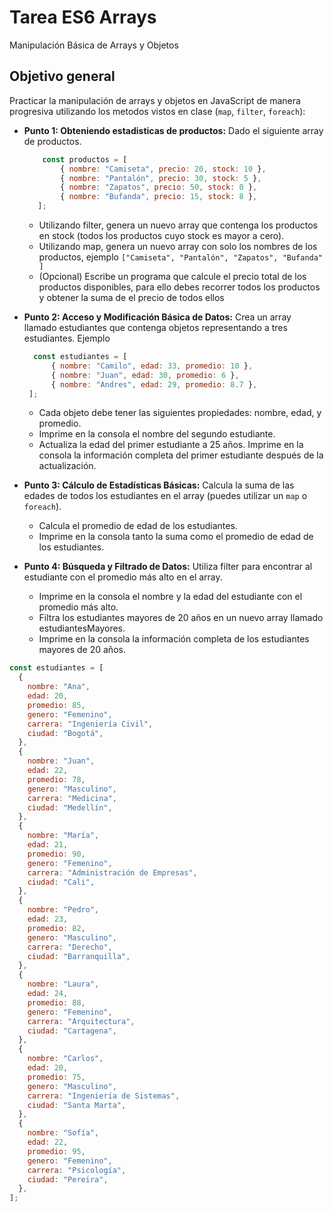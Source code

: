 # Tarea ES6 Arrays

Manipulación Básica de Arrays y Objetos

## Objetivo general

Practicar la manipulación de arrays y objetos en JavaScript de manera progresiva utilizando los metodos vistos en clase (`map`, `filter`, `foreach`):

- **Punto 1: Obteniendo estadisticas de productos:** Dado el siguiente array de productos.
  ```javascript
      const productos = [
          { nombre: "Camiseta", precio: 20, stock: 10 },
          { nombre: "Pantalón", precio: 30, stock: 5 },
          { nombre: "Zapatos", precio: 50, stock: 0 },
          { nombre: "Bufanda", precio: 15, stock: 8 },
     ];
  ```

  - Utilizando filter, genera un nuevo array que contenga los productos en stock (todos los productos cuyo stock es mayor a cero).
  - Utilizando map, genera un nuevo array con solo los nombres de los productos, ejemplo `["Camiseta", "Pantalón", "Zapatos", "Bufanda" ]`
  - (Opcional) Escribe un programa que calcule el precio total de los productos disponibles, para ello debes recorrer todos los productos y obtener la suma de el precio de todos ellos
    
- **Punto 2: Acceso y Modificación Básica de Datos:** Crea un array llamado estudiantes que contenga objetos representando a tres estudiantes. Ejemplo
    ```javascript
      const estudiantes = [
          { nombre: "Camilo", edad: 33, promedio: 10 },
          { nombre: "Juan", edad: 30, promedio: 6 },
          { nombre: "Andres", edad: 29, promedio: 8.7 },
     ];
  ```
  - Cada objeto debe tener las siguientes propiedades: nombre, edad, y promedio.
  - Imprime en la consola el nombre del segundo estudiante.
  - Actualiza la edad del primer estudiante a 25 años.
    Imprime en la consola la información completa del primer estudiante después de la actualización.

- **Punto 3: Cálculo de Estadísticas Básicas:** Calcula la suma de las edades de todos los estudiantes en el array (puedes utilizar un `map` o `foreach`).

  - Calcula el promedio de edad de los estudiantes.
  - Imprime en la consola tanto la suma como el promedio de edad de los estudiantes.

- **Punto 4: Búsqueda y Filtrado de Datos:** Utiliza filter para encontrar al estudiante con el promedio más alto en el array.
  - Imprime en la consola el nombre y la edad del estudiante con el promedio más alto.
  - Filtra los estudiantes mayores de 20 años en un nuevo array llamado estudiantesMayores.
  - Imprime en la consola la información completa de los estudiantes mayores de 20 años.

```javascript
const estudiantes = [
  {
    nombre: "Ana",
    edad: 20,
    promedio: 85,
    genero: "Femenino",
    carrera: "Ingeniería Civil",
    ciudad: "Bogotá",
  },
  {
    nombre: "Juan",
    edad: 22,
    promedio: 78,
    genero: "Masculino",
    carrera: "Medicina",
    ciudad: "Medellín",
  },
  {
    nombre: "María",
    edad: 21,
    promedio: 90,
    genero: "Femenino",
    carrera: "Administración de Empresas",
    ciudad: "Cali",
  },
  {
    nombre: "Pedro",
    edad: 23,
    promedio: 82,
    genero: "Masculino",
    carrera: "Derecho",
    ciudad: "Barranquilla",
  },
  {
    nombre: "Laura",
    edad: 24,
    promedio: 88,
    genero: "Femenino",
    carrera: "Arquitectura",
    ciudad: "Cartagena",
  },
  {
    nombre: "Carlos",
    edad: 20,
    promedio: 75,
    genero: "Masculino",
    carrera: "Ingeniería de Sistemas",
    ciudad: "Santa Marta",
  },
  {
    nombre: "Sofía",
    edad: 22,
    promedio: 95,
    genero: "Femenino",
    carrera: "Psicología",
    ciudad: "Pereira",
  },
];
```
